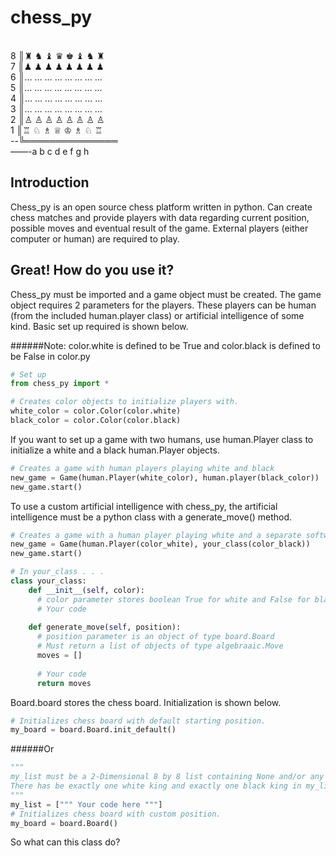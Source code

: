 # chess_py

<br />8 ║♜ ♞ ♝ ♛ ♚ ♝ ♞ ♜
<br />7 ║♟ ♟ ♟ ♟ ♟ ♟ ♟ ♟
<br />6 ║… … … … … … … …
<br />5 ║… … … … … … … …
<br />4 ║… … … … … … … …
<br />3 ║… … … … … … … …
<br />2 ║♙ ♙ ♙ ♙ ♙ ♙ ♙ ♙
<br />1 ║♖ ♘ ♗ ♕ ♔ ♗ ♘ ♖
<br />--╚═══════════════
<br />——-a b c d e f g h

## Introduction

Chess_py is an open source chess platform written in python. Can create chess matches and provide players with data regarding current position, possible moves and eventual result of the game. External players (either computer or human) are required to play.

## Great! How do you use it?

Chess_py must be imported and a game object must be created. The game object requires 2 parameters for the players. These players can be human (from the included human.player class) or artificial intelligence of some kind. Basic set up required is shown below.

######Note: color.white is defined to be True and color.black is defined to be False in color.py
```python
# Set up
from chess_py import *

# Creates color objects to initialize players with.
white_color = color.Color(color.white)
black_color = color.Color(color.black)
```
If you want to set up a game with two humans, use human.Player class to initialize a white and a black human.Player objects.


```python
# Creates a game with human players playing white and black
new_game = Game(human.Player(white_color), human.player(black_color))
new_game.start()
```

To use a custom artificial intelligence with chess_py, the artificial intelligence must be a python class with a generate_move() method.
```python
# Creates a game with a human player playing white and a separate software playing black
new_game = Game(human.Player(color_white), your_class(color_black))
new_game.start()

# In your_class . . . 
class your_class:
    def __init__(self, color):
      # color parameter stores boolean True for white and False for black.
      # Your code
    
    def generate_move(self, position):
      # position parameter is an object of type board.Board
      # Must return a list of objects of type algebraaic.Move
      moves = []
      
      # Your code
      return moves
```

Board.board stores the chess board. Initialization is shown below.
```python
# Initializes chess board with default starting position.
my_board = board.Board.init_default()
```
######Or
```python
"""
my_list must be a 2-Dimensional 8 by 8 list containing None and/or any of the built in piece classes.
There has be exactly one white king and exactly one black king in my_list.
"""
my_list = [""" Your code here """]
# Initializes chess board with custom position.
my_board = board.Board()
```
So what can this class do?
